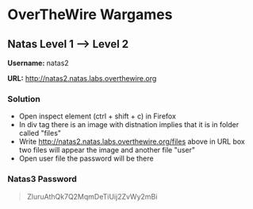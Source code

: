 # OverTheWire Wargames

## Natas Level 1 --> Level 2

**Username:** natas2

**URL:**      http://natas2.natas.labs.overthewire.org

### Solution
* Open inspect element (ctrl + shift + c) in Firefox
* In div tag there is an image with distnation implies that it is in folder called "files"
* Write http://natas2.natas.labs.overthewire.org/files above in URL box two files will appear the image and another file "user"
* Open user file the password will be there

### Natas3 Password
> ZluruAthQk7Q2MqmDeTiUij2ZvWy2mBi

